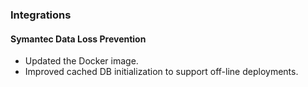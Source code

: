 
### Integrations
#### Symantec Data Loss Prevention
* Updated the Docker image.
* Improved cached DB initialization to support off-line deployments.
